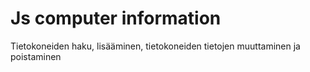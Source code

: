 # Js computer information
Tietokoneiden haku, lisääminen, tietokoneiden tietojen muuttaminen ja poistaminen

